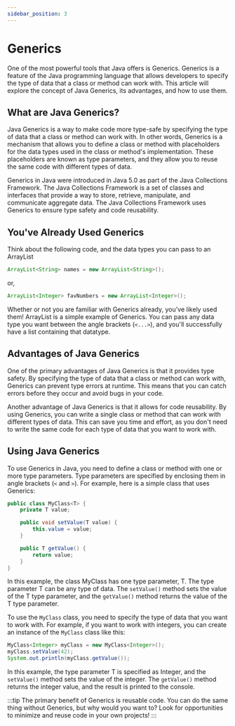 ```yaml
---
sidebar_position: 3
---
```


# Generics

One of the most powerful tools that Java offers is Generics. Generics is a feature of the Java programming language that allows developers to specify the type of data that a class or method can work with. This article will explore the concept of Java Generics, its advantages, and how to use them.

## What are Java Generics?

Java Generics is a way to make code more type-safe by specifying the type of data that a class or method can work with. In other words, Generics is a mechanism that allows you to define a class or method with placeholders for the data types used in the class or method's implementation. These placeholders are known as type parameters, and they allow you to reuse the same code with different types of data.

Generics in Java were introduced in Java 5.0 as part of the Java Collections Framework. The Java Collections Framework is a set of classes and interfaces that provide a way to store, retrieve, manipulate, and communicate aggregate data. The Java Collections Framework uses Generics to ensure type safety and code reusability.

## You've Already Used Generics

Think about the following code, and the data types you can pass to an ArrayList

```java
ArrayList<String> names = new ArrayList<String>(); 
```

or,

```java
ArrayList<Integer> favNumbers = new ArrayList<Integer>(); 
```

Whether or not you are familiar with Generics already, you've likely used them! ArrayList is a simple example of Generics. You can pass any data type you want between the angle brackets (`<...>`), and you'll successfully have a list containing that datatype.

## Advantages of Java Generics

One of the primary advantages of Java Generics is that it provides type safety. By specifying the type of data that a class or method can work with, Generics can prevent type errors at runtime. This means that you can catch errors before they occur and avoid bugs in your code.

Another advantage of Java Generics is that it allows for code reusability. By using Generics, you can write a single class or method that can work with different types of data. This can save you time and effort, as you don't need to write the same code for each type of data that you want to work with.

## Using Java Generics

To use Generics in Java, you need to define a class or method with one or more type parameters. Type parameters are specified by enclosing them in angle brackets (`<` and `>`). For example, here is a simple class that uses Generics:

```java
public class MyClass<T> {
    private T value;

    public void setValue(T value) {
        this.value = value;
    }

    public T getValue() {
        return value;
    }
}
```

In this example, the class MyClass has one type parameter, T. The type parameter T can be any type of data. The `setValue()` method sets the value of the T type parameter, and the `getValue()` method returns the value of the T type parameter.

To use the `MyClass` class, you need to specify the type of data that you want to work with. For example, if you want to work with integers, you can create an instance of the `MyClass` class like this:

```java
MyClass<Integer> myClass = new MyClass<Integer>();
myClass.setValue(42);
System.out.println(myClass.getValue());
```

In this example, the type parameter T is specified as Integer, and the `setValue()` method sets the value of the integer. The `getValue()` method returns the integer value, and the result is printed to the console.

:::tip
The primary benefit of Generics is reusable code. You can do the same thing without Generics, but why would you want to? Look for opportunities to minimize and reuse code in your own projects!
:::
